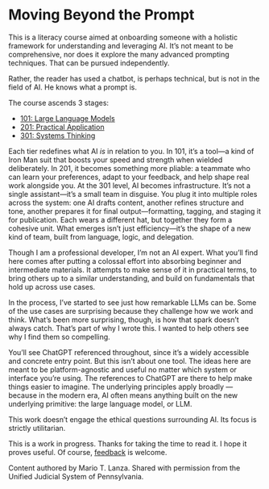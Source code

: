 # Moving Beyond the Prompt

This is a literacy course aimed at onboarding someone with a holistic framework for understanding and leveraging AI. It’s not meant to be comprehensive, nor does it explore the many advanced prompting techniques. That can be pursued independently.

Rather, the reader has used a chatbot, is perhaps technical, but is not in the field of AI. He knows what a prompt is.

The course ascends 3 stages:

* [101: Large Language Models](./101/)
* [201: Practical Application](./201/)
* [301: Systems Thinking](./301/)

Each tier redefines what AI *is* in relation to you. In 101, it’s a tool—a kind of Iron Man suit that boosts your speed and strength when wielded deliberately. In 201, it becomes something more pliable: a teammate who can learn your preferences, adapt to your feedback, and help shape real work alongside you. At the 301 level, AI becomes infrastructure. It’s not a single assistant—it’s a small team in disguise. You plug it into multiple roles across the system: one AI drafts content, another refines structure and tone, another prepares it for final output—formatting, tagging, and staging it for publication. Each wears a different hat, but together they form a cohesive unit. What emerges isn’t just efficiency—it’s the shape of a new kind of team, built from language, logic, and delegation.

Though I am a professional developer, I’m not an AI expert. What you’ll find here comes after putting a colossal effort into absorbing beginner and intermediate materials.  It attempts to make sense of it in practical terms, to bring others up to a similar understanding, and build on fundamentals that hold up across use cases.

In the process, I’ve started to see just how remarkable LLMs can be. Some of the use cases are surprising because they challenge how we work and think. What’s been more surprising, though, is how that spark doesn’t always catch. That’s part of why I wrote this. I wanted to help others see why I find them so compelling.

You’ll see ChatGPT referenced throughout, since it’s a widely accessible and concrete entry point. But this isn’t about one tool. The ideas here are meant to be platform-agnostic and useful no matter which system or interface you’re using. The references to ChatGPT are there to help make things easier to imagine. The underlying principles apply broadly — because in the modern era, AI often means anything built on the new underlying primitive: the large language model, or LLM.

This work doesn’t engage the ethical questions surrounding AI. Its focus is strictly utilitarian.

This is a work in progress.  Thanks for taking the time to read it. I hope it proves useful.  Of course, [feedback](./FEEDBACK.md) is welcome.

Content authored by Mario T. Lanza. Shared with permission from the Unified Judicial System of Pennsylvania.

